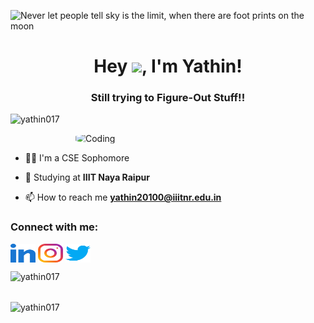 ![Never let people tell sky is the limit, when there are foot prints on the moon](https://user-images.githubusercontent.com/75620849/131303061-e1e42bbb-f7dc-418b-a665-162f0ea379b0.png)

<h1 align="center">Hey <img src="https://user-images.githubusercontent.com/75620849/131698642-6af0b3f9-ed01-4fa9-b9a5-fbeb4b18aa58.gif" width="30px">, I'm Yathin!</h1>
<h3 align="center">Still trying to Figure-Out Stuff!!</h3>

<p align="left"> <img src="https://komarev.com/ghpvc/?username=yathin017&label=Profile%20views&color=129e00&style=plastic" alt="yathin017" /> </p>
<img align="right" alt="Coding" width="400" src="https://user-images.githubusercontent.com/75620849/135789519-dd611b0f-9aeb-4671-99f5-fd37ce37b196.gif" style="border-radius:30%;">
<br>

- 👨‍💻 I'm a CSE Sophomore

- 🏫 Studying at **IIIT Naya Raipur**

- 📫 How to reach me **yathin20100@iiitnr.edu.in**

<h3 align="left">Connect with me:</h3>
<p align="left">
<a href="https://linkedin.com/in/yathin-prakash-kethepalli" target="blank"><img align="center" src="https://github.com/yathin017/yathin017/blob/main/images/linkedin.svg" alt="Yathin Prakash Kethepalli" height="30" width="40" /></a>
<a href="https://instagram.com/yathin_017" target="blank"><img align="center" src="https://github.com/yathin017/yathin017/blob/main/images/instagram.svg" alt="yathin_017" height="30" width="40" /></a>
<a href="https://twitter.com/yathin_017" target="blank"><img align="center" src="https://github.com/yathin017/yathin017/blob/main/images/twitter.svg" alt="yathin_017" height="30" width="40" /></a>
</p>
<p><img align="left" src="https://github-readme-stats.vercel.app/api/top-langs/?username=yathin017&layout=compact&theme=radical" alt="yathin017" /></p>
<br><br>
<p><img align="center" src="https://github-readme-stats.vercel.app/api?username=yathin017&show_icons=true&theme=radical" alt="yathin017" /></p>
